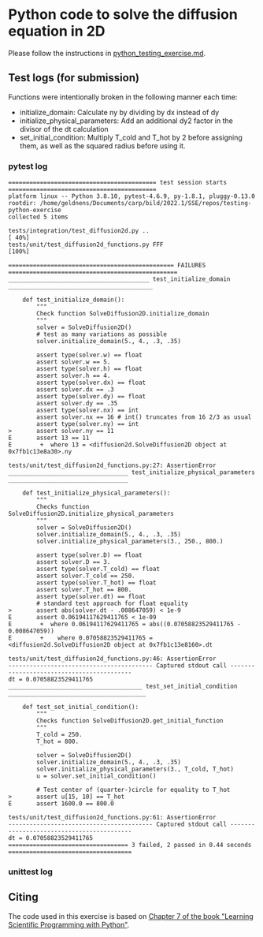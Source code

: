 # Python code to solve the diffusion equation in 2D

Please follow the instructions in [python_testing_exercise.md](https://github.com/Simulation-Software-Engineering/Lecture-Material/blob/main/05_testing_and_ci/python_testing_exercise.md).

## Test logs (for submission)

Functions were intentionally broken in the following manner each time:
 * initialize\_domain: Calculate ny by dividing by dx instead of dy
 * initialize\_physical\_parameters: Add an additional dy2 factor in the divisor of the dt calculation
 * set\_initial\_condition: Multiply T\_cold and T\_hot by 2 before assigning them, as well as the squared radius before using it.

### pytest log

```
========================================== test session starts ==========================================
platform linux -- Python 3.8.10, pytest-4.6.9, py-1.8.1, pluggy-0.13.0
rootdir: /home/geldnens/Documents/carp/bild/2022.1/SSE/repos/testing-python-exercise
collected 5 items                                                                                       

tests/integration/test_diffusion2d.py ..                                                          [ 40%]
tests/unit/test_diffusion2d_functions.py FFF                                                      [100%]

=============================================== FAILURES ================================================
________________________________________ test_initialize_domain _________________________________________

    def test_initialize_domain():
        """
        Check function SolveDiffusion2D.initialize_domain
        """
        solver = SolveDiffusion2D()
        # test as many variations as possible
        solver.initialize_domain(5., 4., .3, .35)
    
        assert type(solver.w) == float
        assert solver.w == 5.
        assert type(solver.h) == float
        assert solver.h == 4.
        assert type(solver.dx) == float
        assert solver.dx == .3
        assert type(solver.dy) == float
        assert solver.dy == .35
        assert type(solver.nx) == int
        assert solver.nx == 16 # int() truncates from 16 2/3 as usual
        assert type(solver.ny) == int
>       assert solver.ny == 11
E       assert 13 == 11
E        +  where 13 = <diffusion2d.SolveDiffusion2D object at 0x7fb1c13e8a30>.ny

tests/unit/test_diffusion2d_functions.py:27: AssertionError
__________________________________ test_initialize_physical_parameters __________________________________

    def test_initialize_physical_parameters():
        """
        Checks function SolveDiffusion2D.initialize_physical_parameters
        """
        solver = SolveDiffusion2D()
        solver.initialize_domain(5., 4., .3, .35)
        solver.initialize_physical_parameters(3., 250., 800.)
    
        assert type(solver.D) == float
        assert solver.D == 3.
        assert type(solver.T_cold) == float
        assert solver.T_cold == 250.
        assert type(solver.T_hot) == float
        assert solver.T_hot == 800.
        assert type(solver.dt) == float
        # standard test approach for float equality
>       assert abs(solver.dt - .008647059) < 1e-9
E       assert 0.06194117629411765 < 1e-09
E        +  where 0.06194117629411765 = abs((0.07058823529411765 - 0.008647059))
E        +    where 0.07058823529411765 = <diffusion2d.SolveDiffusion2D object at 0x7fb1c13e8160>.dt

tests/unit/test_diffusion2d_functions.py:46: AssertionError
----------------------------------------- Captured stdout call ------------------------------------------
dt = 0.07058823529411765
______________________________________ test_set_initial_condition _______________________________________

    def test_set_initial_condition():
        """
        Checks function SolveDiffusion2D.get_initial_function
        """
        T_cold = 250.
        T_hot = 800.
    
        solver = SolveDiffusion2D()
        solver.initialize_domain(5., 4., .3, .35)
        solver.initialize_physical_parameters(3., T_cold, T_hot)
        u = solver.set_initial_condition()
    
        # Test center of (quarter-)circle for equality to T_hot
>       assert u[15, 10] == T_hot
E       assert 1600.0 == 800.0

tests/unit/test_diffusion2d_functions.py:61: AssertionError
----------------------------------------- Captured stdout call ------------------------------------------
dt = 0.07058823529411765
================================== 3 failed, 2 passed in 0.44 seconds ===================================
```

### unittest log

## Citing

The code used in this exercise is based on [Chapter 7 of the book "Learning Scientific Programming with Python"](https://scipython.com/book/chapter-7-matplotlib/examples/the-two-dimensional-diffusion-equation/).
